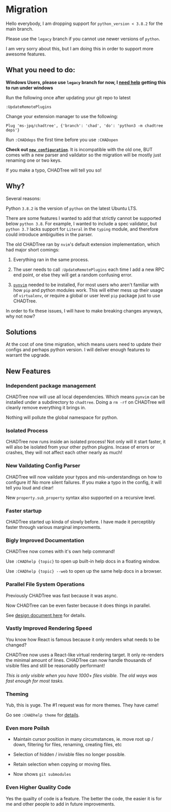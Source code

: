 # Migration

Hello everybody, I am dropping support for `python_version < 3.8.2` for the main branch.

Please use the `legacy` branch if you cannot use newer versions of `python`.

I am very sorry about this, but I am doing this in order to support more awesome features.

## What you need to do:

**Windows Users, please use `legacy` branch for now, I [need help](https://github.com/ms-jpq/chadtree/issues/102) getting this to run under windows**

Run the following once after updating your git repo to latest

```vim
:UpdateRemotePlugins
```

Change your extension manager to use the following:

```vim
Plug 'ms-jpq/chadtree', {'branch': 'chad', 'do': 'python3 -m chadtree deps'}

```

Run `:CHADdeps` the first time before you use `:CHADopen`

**Check out [`new configuration`](https://github.com/ms-jpq/chadtree/blob/chad/docs/CONFIGURATION.md)**. It is incompatible with the old one, BUT comes with a new parser and vaildator so the migration will be mostly just renaming one or two keys.

If you make a typo, CHADTree will tell you so!

## Why?

Several reasons:

Python `3.8.2` is the version of `python` on the latest Ubuntu LTS.

There are some features I wanted to add that strictly cannot be supported below `python 3.8`. For example, I wanted to include a spec validator, but `python 3.7` lacks support for `Literal` in the `typing` module, and therefore could introduce ambiguities in the parser.

The old CHADTree ran by `nvim`'s default extension implementation, which had major short comings:

1. Everything ran in the same process.

2. The user needs to call `:UpdateRemotePlugins` each time I add a new RPC end point, or else they will get a random confusing error.

3. [`pynvim`](https://github.com/neovim/pynvim) needed to be installed, For most users who aren't familiar with how `pip` and python modules work. This will either mess up their usage of `virtualenv`, or require a global or user level `pip` package just to use CHADTree.

In order to fix these issues, I will have to make breaking changes anyways, why not now?

## Solutions

At the cost of one time migration, which means users need to update their configs and perhaps python version. I will deilver enough features to warrant the upgrade.

## New Features

### Independent package management

CHADTree now will use all local dependencies. Which means `pynvim` can be installed under a subdirectory to `chadtree`. Doing a `rm -rf` on CHADTree will cleanly remove everything it brings in.

Nothing will pollute the global namespace for python.

### Isolated Process

CHADTree now runs inside an isolated process! Not only will it start faster, it will also be isolated from your other python plugins. Incase of errors or crashes, they will not affect each other nearly as much!

### New Vaildating Config Parser

CHADTree will now vaildate your typos and mis-understandings on how to configure it! No more silent failures. If you make a typo in the config, it will tell you loud and clear!

New `property.sub_property` syntax also supported on a recursive level.

### Faster startup

CHADTree started up kinda of slowly before. I have made it perceptibly faster through various marginal improvments.

### Bigly Improved Documentation

CHADTree now comes with it's own help command!

Use `:CHADhelp {topic}` to open up built-in help docs in a floating window.

Use `:CHADhelp {topic} --web` to open up the same help docs in a browser.

### Parallel File System Operations

Previously CHADTree was fast because it was async.

Now CHADTree can be even faster because it does things in parallel.

See [design document here](https://github.com/ms-jpq/chadtree/tree/chad/docs/ARCHITECTURE.md) for details.

### Vastly Improved Rendering Speed

You know how React is famous because it only renders what needs to be changed?

CHADTree now uses a React-like virtual rendering target. It only re-renders the minimal amount of lines. CHADTree can now handle thousands of visible files and still be reasonablly performant!

_This is only visible when you have 1000+ files visible. The old ways was fast enough for most tasks._

### Theming

Yub, this is yuge. The #1 request was for more themes. They have came!

Go see `:CHADhelp theme` for [details](https://github.com/ms-jpq/chadtree/tree/chad/docs/THEME.md).

### Even more Poilsh

- Maintain cursor position in many circumstances, ie. move root up / down, filtering for files, renaming, creating files, etc

- Selection of hidden / invisble files no longer possible.

- Retain selection when copying or moving files.

- Now shows `git submodules`

### Even Higher Quality Code

Yes the quailty of code is a feature. The better the code, the easier it is for me and other people to add in future improvements.
